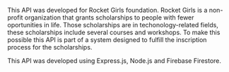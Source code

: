 This API was developed for Rocket Girls foundation. Rocket Girls is a non-profit organization that grants scholarships to people with 
fewer oportunities in life. Those scholarships are in techonology-related fields, these scholarships include several courses and workshops.
To make this possible this API is part of a system designed to fulfill the inscription process for the scholarships.

This API was developed using Express.js, Node.js and Firebase Firestore.
